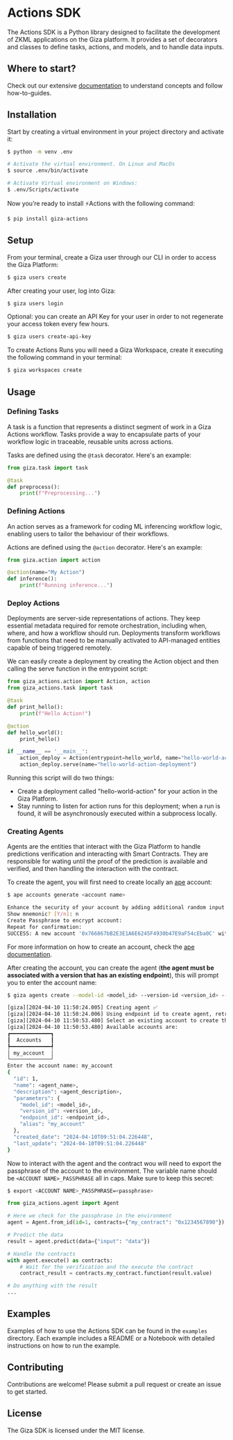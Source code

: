 
# Actions SDK

The Actions SDK is a Python library designed to facilitate the development of ZKML applications on the Giza platform. It provides a set of decorators and classes to define tasks, actions, and models, and to handle data inputs.

## Where to start?

Check out our extensive [documentation](https://actions.gizatech.xyz/welcome/giza-actions-sdk) to understand concepts and follow how-to-guides.

## Installation

Start by creating a virtual environment in your project directory and activate it:

```bash
$ python -m venv .env

# Activate the virtual environment. On Linux and MacOs
$ source .env/bin/activate

# Activate Virtual environment on Windows:
$ .env/Scripts/activate
```

Now you’re ready to install ⚡Actions with the following command:

```bash
$ pip install giza-actions
```

## Setup

From your terminal, create a Giza user through our CLI in order to access the Giza Platform:

```bash
$ giza users create
```

After creating your user, log into Giza:

```bash
$ giza users login
```

Optional: you can create an API Key for your user in order to not regenerate your access token every few hours.

```bash
$ giza users create-api-key
```

To create Actions Runs you will need a Giza Workspace, create it executing the following command in your terminal:

```bash
$ giza workspaces create
```

## Usage

### Defining Tasks

A task is a function that represents a distinct segment of work in a Giza Actions workflow. Tasks provide a way to encapsulate parts of your workflow logic in traceable, reusable units across actions.

Tasks are defined using the `@task` decorator. Here's an example:

```python
from giza.task import task

@task
def preprocess():
    print(f"Preprocessing...")
```

### Defining Actions

An action serves as a framework for coding ML inferencing workflow logic, enabling users to tailor the behaviour of their workflows.

Actions are defined using the `@action` decorator. Here's an example:

```python
from giza.action import action

@action(name="My Action")
def inference():
    print(f"Running inference...")
```

### Deploy Actions

Deployments are server-side representations of actions. They keep essential metadata required for remote orchestration, including when, where, and how a workflow should run. Deployments transform workflows from functions that need to be manually activated to API-managed entities capable of being triggered remotely.

We can easily create a deployment by creating the Action object and then calling the serve function in the entrypoint script:

```python
from giza_actions.action import Action, action
from giza_actions.task import task

@task
def print_hello():
    print(f"Hello Action!")

@action
def hello_world():
    print_hello()

if __name__ == '__main__':
    action_deploy = Action(entrypoint=hello_world, name="hello-world-action")
    action_deploy.serve(name="hello-world-action-deployment")
```

Running this script will do two things:

- Create a deployment called "hello-world-action" for your action in the Giza Platform.
- Stay running to listen for action runs for this deployment; when a run is found, it will be asynchronously executed within a subprocess locally.

### Creating Agents

Agents are the entities that interact with the Giza Platform to handle predictions verification and interacting with Smart Contracts. They are responsible for wating until the proof of the prediction is available and verified, and then handling the interaction with the contract.

To create the agent, you will first need to create locally an [ape](https://apeworx.io/framework/) account:

```bash
$ ape accounts generate <account name>

Enhance the security of your account by adding additional random input:
Show mnemonic? [Y/n]: n
Create Passphrase to encrypt account:
Repeat for confirmation:
SUCCESS: A new account '0x766867bB2E3E1A6E6245F4930b47E9aF54cEba0C' with HDPath m/44'/60'/0'/0/0 has been added with the id '<account name>'
```

For more information on how to create an account, check the [ape documentation](https://docs.apeworx.io/ape/stable/userguides/accounts.html).

After creating the account, you can create the agent (**the agent must be associated with a version that has an existing endpoint**), this will prompt you to enter the account name:

```bash
$ giza agents create --model-id <model_id> --version-id <version_id> --name <agent_name> --description <agent_description>

[giza][2024-04-10 11:50:24.005] Creating agent ✅
[giza][2024-04-10 11:50:24.006] Using endpoint id to create agent, retrieving model id and version id
[giza][2024-04-10 11:50:53.480] Select an existing account to create the agent.
[giza][2024-04-10 11:50:53.480] Available accounts are:
┏━━━━━━━━━━━━━┓
┃  Accounts   ┃
┡━━━━━━━━━━━━━┩
│ my_account  │
└─────────────┘
Enter the account name: my_account
{
  "id": 1,
  "name": <agent_name>,
  "description": <agent_description>,
  "parameters": {
    "model_id": <model_id>,
    "version_id": <version_id>,
    "endpoint_id": <endpoint_id>,
    "alias": "my_account"
  },
  "created_date": "2024-04-10T09:51:04.226448",
  "last_update": "2024-04-10T09:51:04.226448"
}
```

Now to interact with the agent and the contract wou will need to export the passphrase of the account to the environment. The variable name should be `<ACCOUNT NAME>_PASSPHRASE` all in caps. Make sure to keep this secret:

```bash
$ export <ACCOUNT NAME>_PASSPHRASE=<passphrase>
```

```python
from giza_actions.agent import Agent

# Here we check for the passphrase in the environment
agent = Agent.from_id(id=1, contracts={"my_contract": "0x1234567890"})

# Predict the data
result = agent.predict(data={"input": "data"})

# Handle the contracts
with agent.execute() as contracts:
    # Wait for the verification and the execute the contract
    contract_result = contracts.my_contract.function(result.value)

# Do anything with the result
...
```

## Examples

Examples of how to use the Actions SDK can be found in the `examples` directory. Each example includes a README or a Notebook with detailed instructions on how to run the example.

## Contributing

Contributions are welcome! Please submit a pull request or create an issue to get started.

## License

The Giza SDK is licensed under the MIT license.
